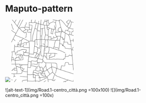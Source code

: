# Maputo-pattern
<p float="center">
<img src="img/Road.1-centro_città.png" width=200 />
<img src="img/Road.2-quartieri_informali.png" width=200 />
</p>

![alt-text-1](img/Road.1-centro_città.png =100x100) 
![](img/Road.1-centro_città.png =100x)
